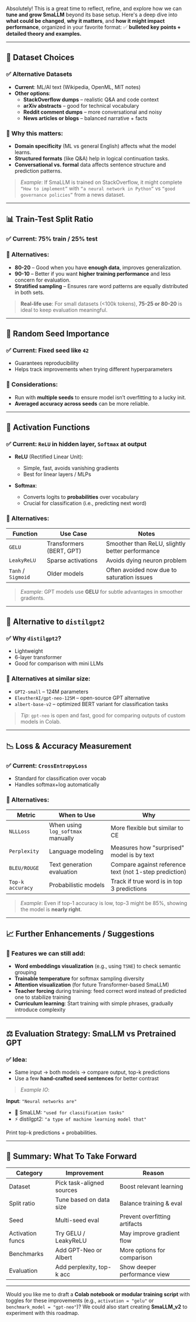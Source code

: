 Absolutely! This is a great time to reflect, refine, and explore how we can **tune and grow SmaLLM** beyond its base setup. Here's a deep dive into **what could be changed**, **why it matters**, and **how it might impact performance**, organized in your favorite format: ✅ **bulleted key points + detailed theory and examples.**

---

## 🔁 Dataset Choices

### ✅ Alternative Datasets
- **Current**: ML/AI text (Wikipedia, OpenML, MIT notes)
- **Other options**:
  - **StackOverflow dumps** – realistic Q&A and code context
  - **arXiv abstracts** – good for technical vocabulary
  - **Reddit comment dumps** – more conversational and noisy
  - **News articles or blogs** – balanced narrative + facts

### 🧠 Why this matters:
- **Domain specificity** (ML vs general English) affects what the model learns.
- **Structured formats** (like Q&A) help in logical continuation tasks.
- **Conversational vs. formal** data affects sentence structure and prediction patterns.

> *Example*: If SmaLLM is trained on StackOverflow, it might complete `“How to implement”` with `“a neural network in Python”` vs `“good governance policies”` from a news dataset.

---

## 📊 Train-Test Split Ratio

### ✅ Current: 75% train / 25% test
### 🔁 Alternatives:
- **80-20** – Good when you have **enough data**, improves generalization.
- **90-10** – Better if you want **higher training performance** and less concern for evaluation.
- **Stratified sampling** – Ensures rare word patterns are equally distributed in both sets.

> **Real-life use**: For small datasets (<100k tokens), **75-25 or 80-20** is ideal to keep evaluation meaningful.

---

## 🎲 Random Seed Importance

### ✅ Current: Fixed seed like `42`
- Guarantees reproducibility
- Helps track improvements when trying different hyperparameters

### 🔁 Considerations:
- Run with **multiple seeds** to ensure model isn’t overfitting to a lucky init.
- **Averaged accuracy across seeds** can be more reliable.

---

## 🧱 Activation Functions

### ✅ Current: `ReLU` in hidden layer, `Softmax` at output
- **ReLU** (Rectified Linear Unit):
  - Simple, fast, avoids vanishing gradients
  - Best for linear layers / MLPs

- **Softmax**:
  - Converts logits to **probabilities** over vocabulary
  - Crucial for classification (i.e., predicting next word)

### 🔁 Alternatives:
| Function | Use Case | Notes |
|----------|----------|-------|
| `GELU`   | Transformers (BERT, GPT) | Smoother than ReLU, slightly better performance |
| `LeakyReLU` | Sparse activations | Avoids dying neuron problem |
| `Tanh` / `Sigmoid` | Older models | Often avoided now due to saturation issues |

> *Example*: GPT models use **GELU** for subtle advantages in smoother gradients.

---

## 🤖 Alternative to `distilgpt2`

### ✅ Why `distilgpt2`?
- Lightweight
- 6-layer transformer
- Good for comparison with mini LLMs

### 🔁 Alternatives at similar size:
- `GPT2-small` – 124M parameters
- `EleutherAI/gpt-neo-125M` – open-source GPT alternative
- `albert-base-v2` – optimized BERT variant for classification tasks

> *Tip*: `gpt-neo` is open and fast, good for comparing outputs of custom models in Colab.

---

## 📉 Loss & Accuracy Measurement

### ✅ Current: `CrossEntropyLoss`
- Standard for classification over vocab
- Handles softmax+log automatically

### 🔁 Alternatives:
| Metric | When to Use | Why |
|--------|-------------|-----|
| `NLLLoss` | When using `log_softmax` manually | More flexible but similar to CE |
| `Perplexity` | Language modeling | Measures how "surprised" model is by text |
| `BLEU/ROUGE` | Text generation evaluation | Compare against reference text (not 1-step prediction) |
| `Top-k accuracy` | Probabilistic models | Track if true word is in top 3 predictions |

> *Example*: Even if top-1 accuracy is low, top-3 might be 85%, showing the model is **nearly right**.

---

## 📈 Further Enhancements / Suggestions

### 🔁 Features we can still add:
- **Word embeddings visualization** (e.g., using `TSNE`) to check semantic grouping
- **Trainable temperature** for softmax sampling diversity
- **Attention visualization** (for future Transformer-based SmaLLM)
- **Teacher forcing** during training: feed correct word instead of predicted one to stabilize training
- **Curriculum learning**: Start training with simple phrases, gradually introduce complexity

---

## ⚖️ Evaluation Strategy: SmaLLM vs Pretrained GPT

### ✅ Idea:
- Same input → both models → compare output, top-k predictions
- Use a few **hand-crafted seed sentences** for better contrast

> *Example IO*:

**Input**: `"Neural networks are"`
- 🧠 SmaLLM: `"used for classification tasks"`
- ⚡ distilgpt2: `"a type of machine learning model that"`

Print top-k predictions + probabilities.

---

## 🎯 Summary: What To Take Forward

| Category           | Improvement               | Reason                        |
|--------------------|---------------------------|-------------------------------|
| Dataset            | Pick task-aligned sources | Boost relevant learning       |
| Split ratio        | Tune based on data size   | Balance training & eval       |
| Seed               | Multi-seed eval           | Prevent overfitting artifacts |
| Activation funcs   | Try GELU / LeakyReLU      | May improve gradient flow     |
| Benchmarks         | Add GPT-Neo or Albert     | More options for comparison   |
| Evaluation         | Add perplexity, top-k acc | Show deeper performance view  |

---

Would you like me to draft a **Colab notebook or modular training script** with toggles for these improvements (e.g., `activation = "gelu"` or `benchmark_model = "gpt-neo"`)?
We could also start creating **SmaLLM_v2** to experiment with this roadmap.

